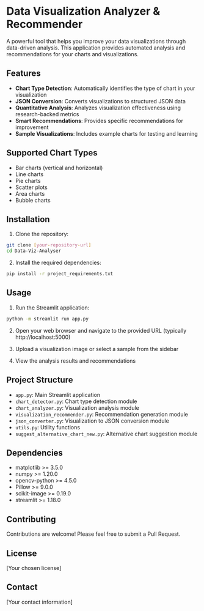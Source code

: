 # Data Visualization Analyzer & Recommender

A powerful tool that helps you improve your data visualizations through data-driven analysis. This application provides automated analysis and recommendations for your charts and visualizations.

## Features

- **Chart Type Detection**: Automatically identifies the type of chart in your visualization
- **JSON Conversion**: Converts visualizations to structured JSON data
- **Quantitative Analysis**: Analyzes visualization effectiveness using research-backed metrics
- **Smart Recommendations**: Provides specific recommendations for improvement
- **Sample Visualizations**: Includes example charts for testing and learning

## Supported Chart Types

- Bar charts (vertical and horizontal)
- Line charts
- Pie charts
- Scatter plots
- Area charts
- Bubble charts

## Installation

1. Clone the repository:
```bash
git clone [your-repository-url]
cd Data-Viz-Analyser
```

2. Install the required dependencies:
```bash
pip install -r project_requirements.txt
```

## Usage

1. Run the Streamlit application:
```bash
python -m streamlit run app.py
```

2. Open your web browser and navigate to the provided URL (typically http://localhost:5000)

3. Upload a visualization image or select a sample from the sidebar

4. View the analysis results and recommendations

## Project Structure

- `app.py`: Main Streamlit application
- `chart_detector.py`: Chart type detection module
- `chart_analyzer.py`: Visualization analysis module
- `visualization_recommender.py`: Recommendation generation module
- `json_converter.py`: Visualization to JSON conversion module
- `utils.py`: Utility functions
- `suggest_alternative_chart_new.py`: Alternative chart suggestion module

## Dependencies

- matplotlib >= 3.5.0
- numpy >= 1.20.0
- opencv-python >= 4.5.0
- Pillow >= 9.0.0
- scikit-image >= 0.19.0
- streamlit >= 1.18.0

## Contributing

Contributions are welcome! Please feel free to submit a Pull Request.

## License

[Your chosen license]

## Contact

[Your contact information] 